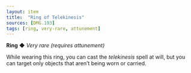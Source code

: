 ```yaml
---
layout: item
title:  "Ring of Telekinesis"
sources: [DMG.193]
tags: [ring, very-rare, attunement]
---
```


**Ring** ◆ *Very rare (requires attunement)*

While wearing this ring, you can cast the _telekinesis_ spell at will, but you can target only objects that aren’t being worn or carried.